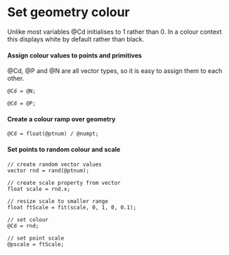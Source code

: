 # Set geometry colour

Unlike most variables @Cd initialises to 1 rather than 0. In a colour context this displays white by default rather than black.

#### Assign colour values to points and primitives

@Cd, @P and @N are all vector types, so it is easy to assign them to each other.

```
@Cd = @N;
```

```
@Cd = @P;
```

#### Create a colour ramp over geometry

```
@Cd = float(@ptnum) / @numpt;
```

#### Set points to random colour and scale

```
// create random vector values
vector rnd = rand(@ptnum);

// create scale property from vector
float scale = rnd.x;

// resize scale to smaller range
float ftScale = fit(scale, 0, 1, 0, 0.1);

// set colour
@Cd = rnd;

// set point scale
@pscale = ftScale;
```